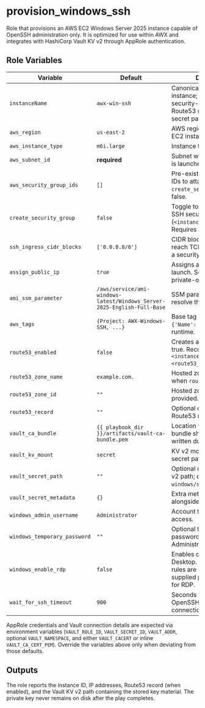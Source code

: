 # provision_windows_ssh

Role that provisions an AWS EC2 Windows Server 2025 instance capable of OpenSSH administration only. It is optimized for use within AWX and integrates with HashiCorp Vault KV v2 through AppRole authentication.

## Role Variables
| Variable | Default | Description |
| --- | --- | --- |
| `instanceName` | `awx-win-ssh` | Canonical name for the instance; drives Name tag, security-group name, Route53 record, and Vault secret path. |
| `aws_region` | `us-east-2` | AWS region that hosts the EC2 instance. |
| `aws_instance_type` | `m6i.large` | Instance type to create. |
| `aws_subnet_id` | **required** | Subnet where the instance is launched. |
| `aws_security_group_ids` | `[]` | Pre-existing security group IDs to attach. Required when `create_security_group` is false. |
| `create_security_group` | `false` | Toggle to create a dedicated SSH security group (`<instanceName>-ssh`). Requires `aws_vpc_id`. |
| `ssh_ingress_cidr_blocks` | `['0.0.0.0/0']` | CIDR blocks allowed to reach TCP/22 when creating a security group. |
| `assign_public_ip` | `true` | Assigns a public IP during launch. Set to false for private-only subnets. |
| `ami_ssm_parameter` | `/aws/service/ami-windows-latest/Windows_Server-2025-English-Full-Base` | SSM parameter used to resolve the AMI ID. |
| `aws_tags` | `{Project: AWX-Windows-SSH, ...}` | Base tag map merged with `{'Name': instanceName}` at runtime. |
| `route53_enabled` | `false` | Creates an A record when true. Record defaults to `<instanceName>.<route53_zone_name>`. |
| `route53_zone_name` | `example.com.` | Hosted zone name (optional when `route53_zone_id` set). |
| `route53_zone_id` | `""` | Hosted zone ID used when provided. |
| `route53_record` | `""` | Optional override for the Route53 record name. |
| `vault_ca_bundle` | `{{ playbook_dir }}/artifacts/vault-ca-bundle.pem` | Location where the CA bundle should exist or be written during the play. |
| `vault_kv_mount` | `secret` | KV v2 mount containing the secret path. |
| `vault_secret_path` | `""` | Optional override for the KV v2 path; defaults to `windows/ssh/<instanceName>`. |
| `vault_secret_metadata` | `{}` | Extra metadata stored alongside the key material. |
| `windows_admin_username` | `Administrator` | Account that gains SSH/RDP access. |
| `windows_temporary_password` | `""` | Optional temporary password applied to the Administrator account. |
| `windows_enable_rdp` | `false` | Enables or disables Remote Desktop. When true, firewall rules are opened and the supplied password is used for RDP. |
| `wait_for_ssh_timeout` | `900` | Seconds to wait for the OpenSSH service to accept connections. |

AppRole credentials and Vault connection details are expected via environment variables (`VAULT_ROLE_ID`, `VAULT_SECRET_ID`, `VAULT_ADDR`, optional `VAULT_NAMESPACE`, and either `VAULT_CACERT` or inline `VAULT_CA_CERT_PEM`). Override the variables above only when deviating from those defaults.

## Outputs
The role reports the instance ID, IP addresses, Route53 record (when enabled), and the Vault KV v2 path containing the stored key material. The private key never remains on disk after the play completes.
